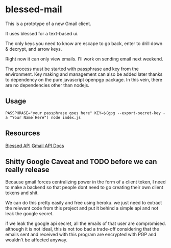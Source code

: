 # blessed-mail

This is a prototype of a new Gmail client.

It uses blessed for a text-based ui.

The only keys you need to know are escape to go back, enter to drill down & decrypt, and arrow keys.

Right now it can only view emails. I'll work on sending email next weekend.

The process must be started with passphrase and key from the environment. Key making and management can also be added later thanks to dependency on the pure javascript openpgp package. In this vein, there are no dependencies other than nodejs.

## Usage

`PASSPHRASE="your passphrase goes here" KEY=$(gpg --export-secret-key -a "Your Name Here") node index.js`

## Resources

[Blessed API](https://github.com/chjj/blessed)
[Gmail API Docs](https://developers.google.com/gmail/api/)

## Shitty Google Caveat and TODO before we can really release

Because gmail forces centralizing power in the form of a client token, I need to make a backend so that people dont need to go creating their own client tokens and shit.

We can do this pretty easily and free using heroku. we just need to extract the relevant code from this project and put it behind a simple api and not leak the google secret.

if we leak the google api secret, all the emails of that user are compromised. although it is not ideal, this is not too bad a trade-off considering that the emails sent and received with this program are encrypted with PGP and wouldn't be affected anyway.

